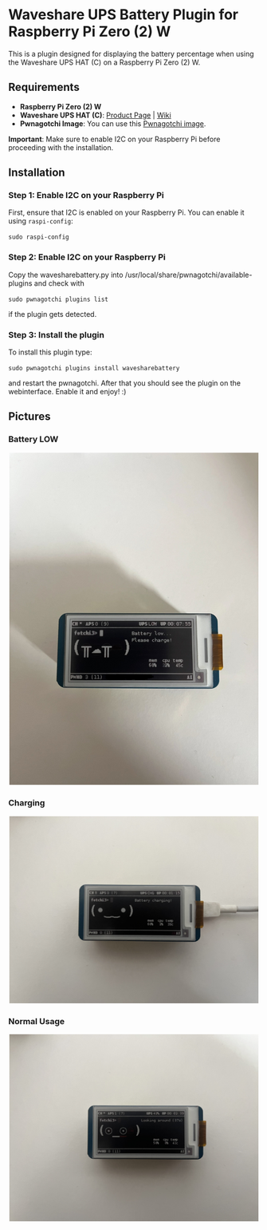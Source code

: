 # Waveshare UPS Battery Plugin for Raspberry Pi Zero (2) W

This is a plugin designed for displaying the battery percentage when using the Waveshare UPS HAT (C) on a Raspberry Pi Zero (2) W.

## Requirements

- **Raspberry Pi Zero (2) W**
- **Waveshare UPS HAT (C)**: [Product Page](https://www.waveshare.com/ups-hat-c.htm) | [Wiki](https://www.waveshare.com/wiki/UPS_HAT_(C))
- **Pwnagotchi Image**: You can use this [Pwnagotchi image](https://github.com/jayofelony/pwnagotchi/releases).

**Important**: Make sure to enable I2C on your Raspberry Pi before proceeding with the installation.

## Installation

### Step 1: Enable I2C on your Raspberry Pi

First, ensure that I2C is enabled on your Raspberry Pi. You can enable it using `raspi-config`:

`sudo raspi-config`

### Step 2: Enable I2C on your Raspberry Pi

Copy the wavesharebattery.py into /usr/local/share/pwnagotchi/available-plugins and check with

`sudo pwnagotchi plugins list`

if the plugin gets detected.

### Step 3: Install the plugin

To install this plugin type:

`sudo pwnagotchi plugins install wavesharebattery`

and restart the pwnagotchi. After that you should see the plugin on the webinterface. Enable it and enjoy! :)


## Pictures

### Battery LOW

<div align="center">
    <img src="Off.jpg" alt="Battery LOW" width="500">
</div>

### Charging

<div align="center">
    <img src="charge.jpg" alt="Charging" width="500">
</div>

### Normal Usage

<div align="center">
    <img src="normal.jpg" alt="Normal Usage" width="500">
</div>

